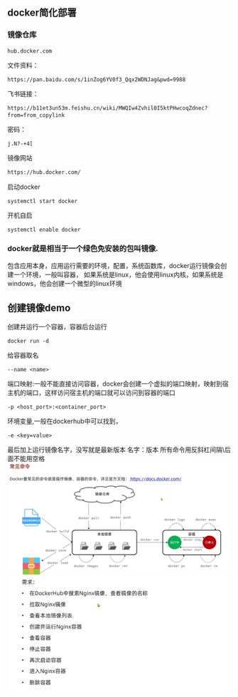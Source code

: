 ## docker简化部署
### 镜像仓库
```
hub.docker.com
```
文件资料：
```https
https://pan.baidu.com/s/1inZog6YV0f3_Qqx2WDNJag&pwd=9988
```
飞书链接：   

```https
https://b11et3un53m.feishu.cn/wiki/MWQIw4Zvhil0I5ktPHwcoqZdnec?from=from_copylink
```
密码：
```text
j.N?-+4[
```
镜像网站
```html
https://hub.docker.com/
```
启动docker
```
systemctl start docker
```
开机自启
```
systemctl enable docker
```
### docker就是相当于一个绿色免安装的包叫镜像.
包含应用本身，应用运行需要的环境，配置，系统函数库，docker运行镜像会创建一个环境，一般叫容器，
如果系统是linux，他会使用linux内核，如果系统是windows，他会创建一个微型的linux环境
## 创建镜像demo
创建并运行一个容器，容器后台运行
```commandline
docker run -d
```
给容器取名
```
--name <name>
```
端口映射:一般不能直接访问容器，docker会创建一个虚拟的端口映射，映射到宿主机的端口，这样访问宿主机的端口就可以访问到容器的端口
```
-p <host_port>:<container_port>
```
环境变量,一般在dockerhub中可以找到，
```
-e <key=value>
```
最后加上运行镜像名字，没写就是最新版本
名字：版本
所有命令用反斜杠间隔\后面不能用空格
![img.png](../img/img.png)
![img_1.png](../img/img_1.png)
